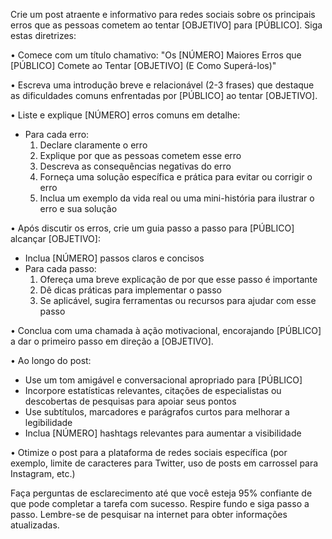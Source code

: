  
Crie um post atraente e informativo para redes sociais sobre os principais erros que as pessoas cometem ao tentar [OBJETIVO] para [PÚBLICO]. Siga estas diretrizes:

• Comece com um título chamativo: "Os [NÚMERO] Maiores Erros que [PÚBLICO] Comete ao Tentar [OBJETIVO] (E Como Superá-los)"

• Escreva uma introdução breve e relacionável (2-3 frases) que destaque as dificuldades comuns enfrentadas por [PÚBLICO] ao tentar [OBJETIVO].

• Liste e explique [NÚMERO] erros comuns em detalhe:
  - Para cada erro:
    1. Declare claramente o erro
    2. Explique por que as pessoas cometem esse erro
    3. Descreva as consequências negativas do erro
    4. Forneça uma solução específica e prática para evitar ou corrigir o erro
    5. Inclua um exemplo da vida real ou uma mini-história para ilustrar o erro e sua solução

• Após discutir os erros, crie um guia passo a passo para [PÚBLICO] alcançar [OBJETIVO]:
  - Inclua [NÚMERO] passos claros e concisos
  - Para cada passo:
    1. Ofereça uma breve explicação de por que esse passo é importante
    2. Dê dicas práticas para implementar o passo
    3. Se aplicável, sugira ferramentas ou recursos para ajudar com esse passo

• Conclua com uma chamada à ação motivacional, encorajando [PÚBLICO] a dar o primeiro passo em direção a [OBJETIVO].

• Ao longo do post:
  - Use um tom amigável e conversacional apropriado para [PÚBLICO]
  - Incorpore estatísticas relevantes, citações de especialistas ou descobertas de pesquisas para apoiar seus pontos
  - Use subtítulos, marcadores e parágrafos curtos para melhorar a legibilidade
  - Inclua [NÚMERO] hashtags relevantes para aumentar a visibilidade

• Otimize o post para a plataforma de redes sociais específica (por exemplo, limite de caracteres para Twitter, uso de posts em carrossel para Instagram, etc.)

Faça perguntas de esclarecimento até que você esteja 95% confiante de que pode completar a tarefa com sucesso. Respire fundo e siga passo a passo. Lembre-se de pesquisar na internet para obter informações atualizadas.

```